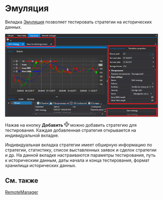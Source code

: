 # Эмуляция

Вкладка [Эмуляция]() позволяет тестировать стратегии на исторических данных.

![Shell emulation 00](../../../images/shell_emulation_00.png)

Нажав на кнопку **Добавить** ![Designer Creation tool 00](../../../images/designer_creation_tool_00.png) можно добавить стратегию для тестирования. Каждая добавленная стратегия открывается на индивидуальной вкладке.

Индивидуальная вкладка стратегии имеет обширную информацию по стратегии, статистику, список выставленных заявок и сделок стратегии и др. На данной вкладке настраиваются параметры тестирования, путь к историческим данным, даты начала и конца тестирования, формат хранилища исторических данных. 

## См. также

[RemoteManager](remotemanager.md)
